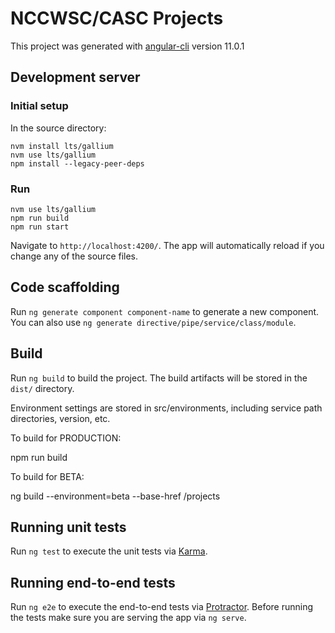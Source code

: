 # NCCWSC/CASC Projects

This project was generated with [angular-cli](https://github.com/angular/angular-cli) version 11.0.1

## Development server

### Initial setup

In the source directory:

```
nvm install lts/gallium
nvm use lts/gallium
npm install --legacy-peer-deps
```

### Run

```
nvm use lts/gallium
npm run build
npm run start
```
Navigate to `http://localhost:4200/`. The app will automatically reload if you change any of the source files.

## Code scaffolding

Run `ng generate component component-name` to generate a new component. You can also use `ng generate directive/pipe/service/class/module`.

## Build

Run `ng build` to build the project. The build artifacts will be stored in the `dist/` directory.

Environment settings are stored in src/environments, including service path directories, version, etc.

To build for PRODUCTION:

npm run build

To build for BETA:

ng build --environment=beta --base-href /projects

## Running unit tests

Run `ng test` to execute the unit tests via [Karma](https://karma-runner.github.io).

## Running end-to-end tests

Run `ng e2e` to execute the end-to-end tests via [Protractor](http://www.protractortest.org/).
Before running the tests make sure you are serving the app via `ng serve`.
